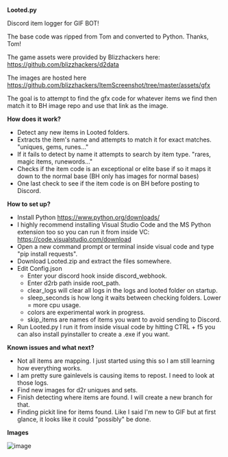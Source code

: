 **Looted.py**

Discord item logger for GIF BOT!

The base code was ripped from Tom and converted to Python.  Thanks, Tom!

The game assets were provided by Blizzhackers here: https://github.com/blizzhackers/d2data

The images are hosted here https://github.com/blizzhackers/ItemScreenshot/tree/master/assets/gfx

The goal is to attempt to find the gfx code for whatever items we find then match it to BH image repo and use that link as the image.


**How does it work?**
- Detect any new items in Looted folders.
- Extracts the item's name and attempts to match it for exact matches.  "uniques, gems, runes..."
- If it fails to detect by name it attempts to search by item type. "rares, magic items, runewords..."
- Checks if the item code is an exceptional or elite base if so it maps it down to the normal base (BH only has images for normal bases)
- One last check to see if the item code is on BH before posting to Discord.


**How to set up?**
- Install Python https://www.python.org/downloads/
- I highly recommend installing Visual Studio  Code and the MS Python extension too so you can run it from inside VC: https://code.visualstudio.com/download
- Open a new command prompt or terminal inside visual code and type "pip install requests".
- Download Looted.zip and extract the files somewhere.
- Edit Config.json
  - Enter your discord hook inside discord_webhook.
  - Enter d2rb path inside root_path.
  - clear_logs will clear all logs in the logs and looted folder on startup.
  - sleep_seconds is how long it waits between checking folders.  Lower = more cpu usage.
  - colors are experimental work in progress.
  - skip_items are names of items you want to avoid sending to Discord.
- Run Looted.py I run it from inside visual code by hitting CTRL + f5  you can also install pyinstaller to create a .exe if you want.


**Known issues and what next?**
- Not all items are mapping.  I just started using this so I am still learning how everything works.
- I am pretty sure gainlevels is causing items to repost.  I need to look at those logs.
- Find new images for d2r uniques and sets.
- Finish detecting where items are found.  I will create a new branch for that.
- Finding pickit line for items found.  Like I said I'm new to GIF but at first glance, it looks like it could "possibly" be done.


**Images**

![image](https://github.com/magace/Looted/assets/7795098/1f72a0fa-8c16-44ad-8280-41bc0e985131)

